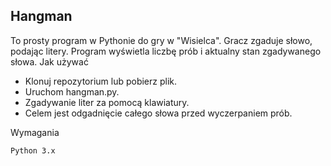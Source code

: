 ## Hangman

To prosty program w Pythonie do gry w "Wisielca". Gracz zgaduje słowo, podając litery. Program wyświetla liczbę prób i aktualny stan zgadywanego słowa.
Jak używać

- Klonuj repozytorium lub pobierz plik.
- Uruchom hangman.py.
- Zgadywanie liter za pomocą klawiatury.
- Celem jest odgadnięcie całego słowa przed wyczerpaniem prób.

Wymagania

    Python 3.x
